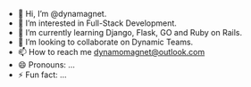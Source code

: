 - 👋 Hi, I’m @dynamagnet.
- 👀 I’m interested in Full-Stack Development.
- 🌱 I’m currently learning Django, Flask, GO and Ruby on Rails.
- 💞️ I’m looking to collaborate on Dynamic Teams.
- 📫 How to reach me dynamomagnet@outlook.com
- 😄 Pronouns: ...
- ⚡ Fun fact: ...

<!---
dynamagnet/dynamagnet is a ✨ special ✨ repository because its `README.md` (this file) appears on your GitHub profile.
You can click the Preview link to take a look at your changes.
--->
